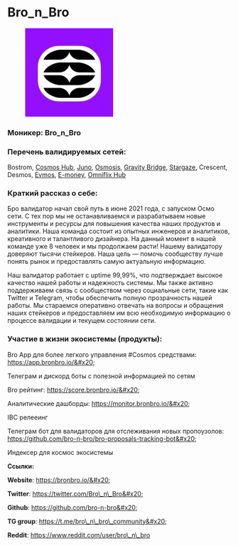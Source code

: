 # Bro\_n\_Bro

<figure><img src="../../.gitbook/assets/image (2).png" alt=""><figcaption></figcaption></figure>

### **Моникер:** Bro\_n\_Bro

### **Перечень валидируемых сетей:**

Bostrom, [Cosmos Hub](../../cosmobook/cosmoshub.md), [Juno](../../cosmobook/juno/), [Osmosis](../../cosmobook/osmosis.md), [Gravity Bridge](../../cosmobook/gravity-bridge.md), [Stargaze](../../cosmobook/stargaze.md), Crescent, Desmos, [Evmos](../../cosmobook/evmos.md), [E-money](../../cosmobook/e-money.md), [Omniflix Hub](../../cosmobook/omniflix.md)

### **Краткий рассказ о себе:**

Бро валидатор начал свой путь в июне 2021 года, с запуском Осмо сети. С тех пор мы не останавливаемся и разрабатываем новые инструменты и ресурсы для повышения качества наших продуктов и аналитики. Наша команда состоит из опытных инженеров и аналитиков, креативного и талантливого дизайнера. На данный момент в нашей команде уже 8 человек и мы продолжаем расти! Нашему валидатору доверяют тысячи стейкеров. Наша цель — помочь сообществу лучше понять рынок и предоставлять самую актуальную информацию.

Наш валидатор работает с uptime 99,99%, что подтверждает высокое качество нашей работы и надежность системы. Мы также активно поддерживаем связь с сообществом через социальные сети, такие как Twitter и Telegram, чтобы обеспечить полную прозрачность нашей работы. Мы стараемся оперативно отвечать на вопросы и обращения наших стейкеров и предоставляем им всю необходимую информацию о процессе валидации и текущем состоянии сети.

### **Участие в жизни экосистемы (продукты):**

Bro App для более легкого управления #Cosmos средствами: https://app.bronbro.io/&#x20;

Телеграм и дискорд боты с полезной информацией по сетям&#x20;

Bro рейтинг: https://score.bronbro.io/&#x20;

Аналитические дашборды: https://monitor.bronbro.io/&#x20;

IBC релееинг&#x20;

Телеграм бот для валидаторов для отслеживания новых пропоузолов: https://github.com/bro-n-bro/bro-proposals-tracking-bot&#x20;

Индексер для космос экосистемы



**Ссылки:**

**Website**: https://bronbro.io/&#x20;

**Twitter**: https://twitter.com/Bro\_n\_Bro&#x20;

**Github**: https://github.com/bro-n-bro&#x20;

**TG group**: https://t.me/bro\_n\_bro\_community&#x20;

**Reddit**: https://www.reddit.com/user/bro\_n\_bro
